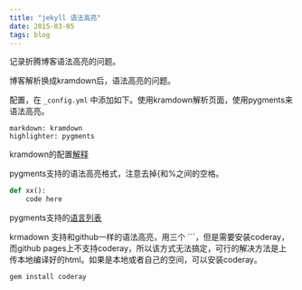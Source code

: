 ```yaml
---
title: "jekyll 语法高亮"
date: 2015-03-05
tags: blog
---
```


记录折腾博客语法高亮的问题。

<!--more-->

博客解析换成kramdown后，语法高亮的问题。

配置，在 `_config.yml` 中添加如下。使用kramdown解析页面，使用pygments来语法高亮。

```
markdown: kramdown
highlighter: pygments
```

kramdown的配置[解释](http://kramdown.gettalong.org/options.html)

pygments支持的语法高亮格式，注意去掉{和%之间的空格。

~~~python
def xx():
    code here
~~~

pygments支持的[语言列表](http://pygments.org/languages/)


krmadown 支持和github一样的语法高亮，用三个 ```，但是需要安装coderay，而github pages上不支持coderay，所以该方式无法搞定，可行的解决方法是上传本地编译好的html。如果是本地或者自己的空间，可以安装coderay。

    gem install coderay

